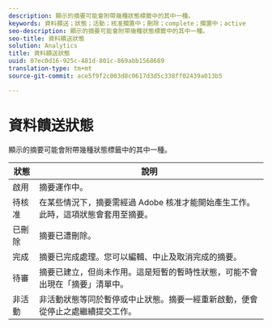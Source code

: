 ```yaml
---
description: 顯示的摘要可能會附帶幾種狀態標籤中的其中一種。
keywords: 資料饋送；狀態；活動；核准擱置中；刪除；complete；擱置中；active
seo-description: 顯示的摘要可能會附帶幾種狀態標籤中的其中一種。
seo-title: 資料饋送狀態
solution: Analytics
title: 資料饋送狀態
uuid: 07ec0d16-925c-481d-801c-869abb1568689
translation-type: tm+mt
source-git-commit: ace5f9f2c003d8c0617d3d5c338ff02439a013b5

---
```



# 資料饋送狀態

顯示的摘要可能會附帶幾種狀態標籤中的其中一種。

| 狀態 | 說明 |
|---|---|
| 啟用 | 摘要運作中。 |
| 待核准 | 在某些情況下，摘要需經過 Adobe 核准才能開始產生工作。此時，這項狀態會套用至摘要。 |
| 已刪除 | 摘要已遭刪除。 |
| 完成 | 摘要已完成處理。您可以編輯、中止及取消完成的摘要。 |
| 待審 | 摘要已建立，但尚未作用。這是短暫的暫時性狀態，可能不會出現在「摘要」清單中。 |
| 非活動 | 非活動狀態等同於暫停或中止狀態。摘要一經重新啟動，便會從停止之處繼續提交工作。 |